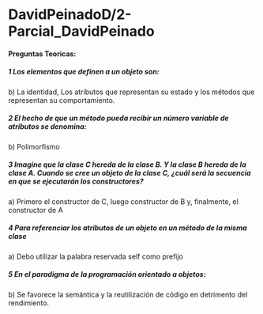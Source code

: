 # DavidPeinadoD/2-Parcial_DavidPeinado

#### Preguntas Teoricas:

##### 1 Los elementos que definen a un objeto son:

b) La identidad, Los atributos que representan su estado y los métodos que representan su comportamiento.

##### 2 El hecho de que un método pueda recibir un número variable de atributos se denomina:

b) Polimorfismo

##### 3 Imagine que la clase C hereda de la clase B. Y la clase B hereda de la clase A. Cuando se cree un objeto de la clase C, ¿cuál será la secuencia en que se ejecutarán los constructores?

a) Primero el constructor de C, luego constructor de B y, finalmente, el constructor de A


##### 4 Para referenciar los atributos de un objeto en un método de la misma clase

a) Debo utilizar la palabra reservada self como prefijo


##### 5 En el paradigma de la programación orientado a objetos:

b) Se favorece la semántica y la reutilización de código en detrimento del rendimiento.
